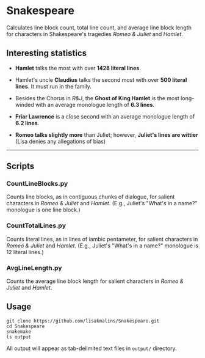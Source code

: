 # Snakespeare
Calculates line block count, total line count, and average line block length for characters in Shakespeare's tragedies _Romeo & Juliet_ and _Hamlet_.

## Interesting statistics
- **Hamlet** talks the most with over **1428 literal lines**.

- Hamlet's uncle **Claudius** talks the second most with over **500 literal lines**. It must run in the family.

- Besides the Chorus in _R&J_, the **Ghost of King Hamlet** is the most long-winded with an average monologue length of **6.3 lines**.

- **Friar Lawrence** is a close second with an average monologue length of **6.2 lines**.

- **Romeo talks slightly more** than Juliet; however, **Juliet's lines are wittier** (Lisa denies any allegations of bias)

----

## Scripts

### CountLineBlocks.py
Counts line blocks, as in contiguous chunks of dialogue, for salient characters in _Romeo & Juliet_ and _Hamlet_. (E.g., Juliet's "What's in a name?" monologue is one line block.)

### CountTotalLines.py
Counts literal lines, as in lines of iambic pentameter, for salient characters in _Romeo & Juliet_ and _Hamlet_. (E.g., Juliet's "What's in a name?" monologue is 12 literal lines.)

### AvgLineLength.py
Counts the average line block length for salient characters in _Romeo & Juliet_ and _Hamlet_.

## Usage
```
git clone https://github.com/lisakmalins/Snakespeare.git
cd Snakespeare
snakemake
ls output
```
All output will appear as tab-delimited text files in `output/` directory.
